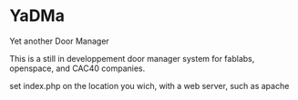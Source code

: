 # YaDMa
Yet another Door Manager

This is a still in developpement door manager system for fablabs, openspace, and CAC40 companies.

set index.php on the location you wich, with a web server, such as apache